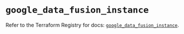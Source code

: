 # `google_data_fusion_instance`

Refer to the Terraform Registry for docs: [`google_data_fusion_instance`](https://registry.terraform.io/providers/hashicorp/google/6.4.0/docs/resources/data_fusion_instance).
